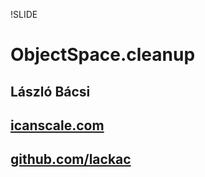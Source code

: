 !SLIDE 
# ObjectSpace.cleanup
## László Bácsi
## [icanscale.com](http://icanscale.com/)
## [github.com/lackac](https://github.com/lackac/)
